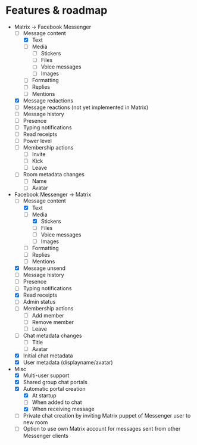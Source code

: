 # Features & roadmap

* Matrix → Facebook Messenger
  * [ ] Message content
    * [x] Text
    * [ ] Media
      * [ ] Stickers
      * [ ] Files
      * [ ] Voice messages
      * [ ] Images
    * [ ] Formatting
    * [ ] Replies
    * [ ] Mentions
  * [x] Message redactions
  * [ ] Message reactions (not yet implemented in Matrix)
  * [ ] Message history
  * [ ] Presence
  * [ ] Typing notifications
  * [ ] Read receipts
  * [ ] Power level
  * [ ] Membership actions
    * [ ] Invite
    * [ ] Kick
    * [ ] Leave
  * [ ] Room metadata changes
    * [ ] Name
    * [ ] Avatar
* Facebook Messenger → Matrix
  * [ ] Message content
    * [x] Text
    * [ ] Media
      * [x] Stickers
      * [ ] Files
      * [ ] Voice messages
      * [ ] Images
    * [ ] Formatting
    * [ ] Replies
    * [ ] Mentions
  * [x] Message unsend
  * [ ] Message history
  * [ ] Presence
  * [ ] Typing notifications
  * [x] Read receipts
  * [ ] Admin status
  * [ ] Membership actions
    * [ ] Add member
    * [ ] Remove member
    * [ ] Leave
  * [ ] Chat metadata changes
    * [ ] Title
    * [ ] Avatar
  * [x] Initial chat metadata
  * [x] User metadata (displayname/avatar)
* Misc
  * [x] Multi-user support
  * [x] Shared group chat portals
  * [x] Automatic portal creation
    * [x] At startup
    * [ ] When added to chat
    * [x] When receiving message
  * [ ] Private chat creation by inviting Matrix puppet of Messenger user to new room
  * [ ] Option to use own Matrix account for messages sent from other Messenger clients
